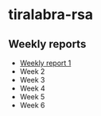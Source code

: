 # tiralabra-rsa

## Weekly reports
- [Weekly report 1](./documentation/weeklyreport1.md "Weekly report 1")
- Week 2
- Week 3
- Week 4
- Week 5
- Week 6
